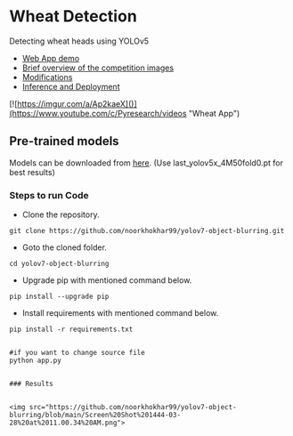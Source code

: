 # Wheat Detection
Detecting wheat heads using YOLOv5
- [Web App demo](#Web-app-demo)
- [Brief overview of the competition images](#Brief-overview-of-the-competition-images)
- [Modifications](#Modifications)
- [Inference and Deployment](#Inference-and-Deployment)



[![https://imgur.com/a/Ap2kaeX]()](https://www.youtube.com/c/Pyresearch/videos "Wheat App")

## Pre-trained models
Models can be downloaded from <a href="https://www.kaggle.com/ii5m0k3ii/mixup50e">here</a>. (Use last_yolov5x_4M50fold0.pt for best results) 



### Steps to run Code
- Clone the repository.
```
git clone https://github.com/noorkhokhar99/yolov7-object-blurring.git
```
- Goto the cloned folder.
```
cd yolov7-object-blurring

```
- Upgrade pip with mentioned command below.
```
pip install --upgrade pip
```
- Install requirements with mentioned command below.
```
pip install -r requirements.txt


#if you want to change source file
python app.py


### Results


<img src="https://github.com/noorkhokhar99/yolov7-object-blurring/blob/main/Screen%20Shot%201444-03-28%20at%2011.00.34%20AM.png">
